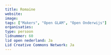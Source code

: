 ```yaml
---
title: Romaine
website: 
image: 
tags: ["Makers", "Open GLAM", "Open Onderwijs"]
organisaties:
type: persoon
lidnummer: 60
lid open nederland: Ja
Lid Creative Commons Network: Ja
---
```


